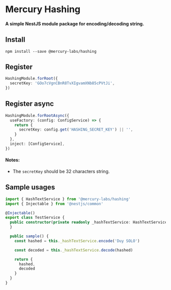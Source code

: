 # Mercury Hashing
#### A simple NestJS module package for encoding/decoding string.

## Install
```shell
npm install --save @mercury-labs/hashing
```

## Register
```typescript
HashingModule.forRoot({
  secretKey: 'GOo7cVgnCBnR8TvXIgvamXNb85cPVtJi',
})
```

## Register async
```typescript
HashingModule.forRootAsync({
  useFactory: (config: ConfigService) => {
    return {
      secretKey: config.get('HASHING_SECRET_KEY') || '',
    }
  },
  inject: [ConfigService],
})
```

#### Notes:
- The `secretKey` should be 32 characters string.

## Sample usages

```typescript
import { HashTextService } from '@mercury-labs/hashing'
import { Injectable } from '@nestjs/common'

@Injectable()
export class TestService {
  public constructor(private readonly _hashTextService: HashTextService) {
  }

  public sample() {
    const hashed = this._hashTextService.encode('Duy SOLO')

    const decoded = this._hashTextService.decode(hashed)

    return {
      hashed,
      decoded
    }
  }
}
```